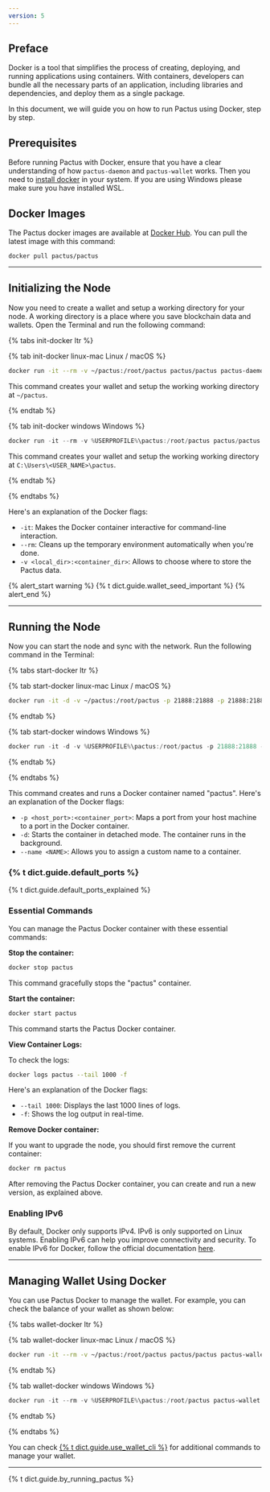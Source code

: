 ```yaml
---
version: 5
---
```


## Preface

Docker is a tool that simplifies the process of creating, deploying, and running applications using containers.
With containers, developers can bundle all the necessary parts of an application, including libraries and dependencies,
and deploy them as a single package.

In this document, we will guide you on how to run Pactus using Docker, step by step.

## Prerequisites

Before running Pactus with Docker, ensure that you have a clear understanding of
how `pactus-daemon` and `pactus-wallet` works.
Then you need to [install docker](https://docs.docker.com/get-docker/) in your system.
If you are using Windows please make sure you have installed WSL.

## Docker Images

The Pactus docker images are available at [Docker Hub](https://hub.docker.com/r/pactus/pactus).
You can pull the latest image with this command:

```text
docker pull pactus/pactus
```

---

## Initializing the Node

Now you need to create a wallet and setup a working directory for your node.
A working directory is a place where you save blockchain data and wallets.
Open the Terminal and run the following command:

{% tabs init-docker ltr %}

{% tab init-docker linux-mac <i class="fa-brands fa-linux"></i> Linux / <i class="fa-brands fa-apple"></i> macOS %}

```bash
docker run -it --rm -v ~/pactus:/root/pactus pactus/pactus pactus-daemon init
```

This command creates your wallet and setup the working working directory at `~/pactus`.

{% endtab %}

{% tab init-docker windows <i class="fa-brands fa-windows"></i> Windows %}

```powershell
docker run -it --rm -v %USERPROFILE%\pactus:/root/pactus pactus/pactus pactus-daemon init
```

This command creates your wallet and setup the working working directory at `C:\Users\<USER_NAME>\pactus`.

{% endtab %}

{% endtabs %}

Here's an explanation of the Docker flags:

- `-it`: Makes the Docker container interactive for command-line interaction.
- `--rm`: Cleans up the temporary environment automatically when you're done.
- `-v <local_dir>:<container_dir>`: Allows to choose where to store the Pactus data.

{% alert_start warning %}
{% t dict.guide.wallet_seed_important %}
{% alert_end %}

---

## Running the Node

Now you can start the node and sync with the network. Run the following command in the Terminal:

{% tabs start-docker ltr %}

{% tab start-docker linux-mac <i class="fa-brands fa-linux"></i> Linux / <i class="fa-brands fa-apple"></i> macOS %}

```bash
docker run -it -d -v ~/pactus:/root/pactus -p 21888:21888 -p 21888:21888/udp -p 50051:50051 -p 8080:8080 --name pactus pactus/pactus pactus-daemon start --password <WALLET_PASSWORD>
```

{% endtab %}

{% tab start-docker windows <i class="fa-brands fa-windows"></i> Windows %}

```powershell
docker run -it -d -v %USERPROFILE%\pactus:/root/pactus -p 21888:21888 -p 21888:21888/udp -p 50051:50051 -p 8080:8080 --name pactus pactus/pactus pactus-daemon start  --password {WALLET_PASSWORD}
```

{% endtab %}

{% endtabs %}

This command creates and runs a Docker container named "pactus".
Here's an explanation of the Docker flags:

- `-p <host_port>:<container_port>`: Maps a port from your host machine to a port in the Docker container.
- `-d`: Starts the container in detached mode. The container runs in the background.
- `--name <NAME>`: Allows you to assign a custom name to a container.

### {% t dict.guide.default_ports %}

{% t dict.guide.default_ports_explained %}

### Essential Commands

You can manage the Pactus Docker container with these essential commands:

**Stop the container:**

```bash
docker stop pactus
```

This command gracefully stops the "pactus" container.

**Start the container:**

```bash
docker start pactus
```

This command starts the Pactus Docker container.

**View Container Logs:**

To check the logs:

```bash
docker logs pactus --tail 1000 -f
```

Here's an explanation of the Docker flags:

- `--tail 1000`: Displays the last 1000 lines of logs.
- `-f`: Shows the log output in real-time.

**Remove Docker container:**

If you want to upgrade the node, you should first remove the current container:

```bash
docker rm pactus
```

After removing the Pactus Docker container, you can create and run a new version, as explained above.

### Enabling IPv6

By default, Docker only supports IPv4. IPv6 is only supported on Linux systems.
Enabling IPv6 can help you improve connectivity and security.
To enable IPv6 for Docker, follow the official documentation [here](https://docs.docker.com/config/daemon/ipv6/).

---

## Managing Wallet Using Docker

You can use Pactus Docker to manage the wallet.
For example, you can check the balance of your wallet as shown below:

{% tabs wallet-docker ltr %}

{% tab wallet-docker linux-mac <i class="fa-brands fa-linux"></i> Linux / <i class="fa-brands fa-apple"></i> macOS %}

```bash
docker run -it --rm -v ~/pactus:/root/pactus pactus/pactus pactus-wallet address all --balance --stake

```

{% endtab %}

{% tab wallet-docker windows <i class="fa-brands fa-windows"></i> Windows %}

```powershell
docker run -it --rm -v %USERPROFILE%\pactus:/root/pactus pactus-wallet address all --balance --stake
```

{% endtab %}

{% endtabs %}

You can check [{% t dict.guide.use_wallet_cli %}](https://docs.pactus.org/docs/tutorials/pactus-wallet)
for additional commands to manage your wallet.

---

{% t dict.guide.by_running_pactus %}
